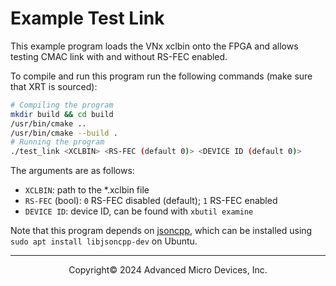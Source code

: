 # Example Test Link

This example program loads the VNx xclbin onto the FPGA and allows testing
CMAC link with and without RS-FEC enabled.

To compile and run this program run the following commands 
(make sure that XRT is sourced):

```bash
# Compiling the program
mkdir build && cd build
/usr/bin/cmake ..
/usr/bin/cmake --build .
# Running the program
./test_link <XCLBIN> <RS-FEC (default 0)> <DEVICE ID (default 0)>
```

The arguments are as follows:

-  `XCLBIN`: path to the *.xclbin file
- `RS-FEC` (bool): `0` RS-FEC disabled (default); `1` RS-FEC enabled
- `DEVICE ID`: device ID, can be found with `xbutil examine`

Note that this program depends on
[jsoncpp](https://github.com/open-source-parsers/jsoncpp), which can be
installed using `sudo apt install libjsoncpp-dev` on Ubuntu.


------------------------------------------------------
<p align="center">Copyright&copy; 2024 Advanced Micro Devices, Inc.</p>